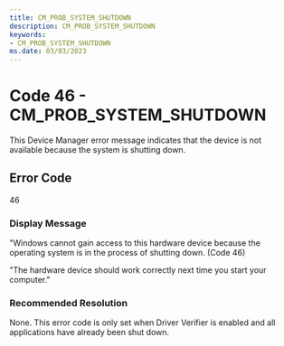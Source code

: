 ```yaml
---
title: CM_PROB_SYSTEM_SHUTDOWN
description: CM_PROB_SYSTEM_SHUTDOWN
keywords:
- CM_PROB_SYSTEM_SHUTDOWN
ms.date: 03/03/2023
---
```


# Code 46 - CM_PROB_SYSTEM_SHUTDOWN

This Device Manager error message indicates that the device is not available because the system is shutting down.

## Error Code

46

### Display Message

"Windows cannot gain access to this hardware device because the operating system is in the process of shutting down. (Code 46)

"The hardware device should work correctly next time you start your computer."

### Recommended Resolution

None. This error code is only set when Driver Verifier is enabled and all applications have already been shut down.
